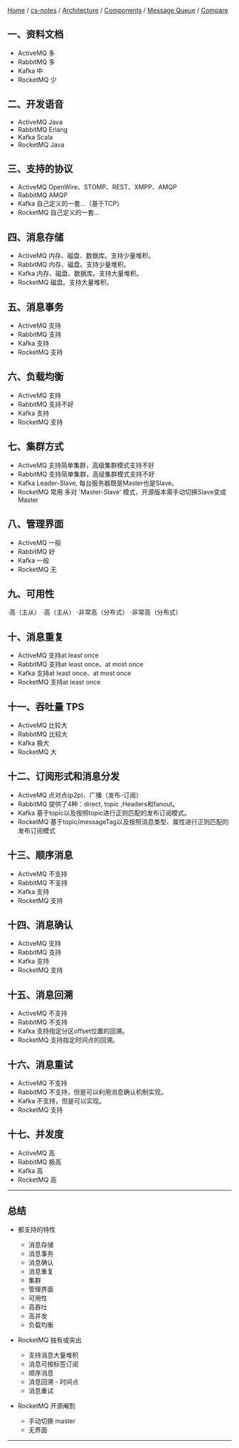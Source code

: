 [Home](https://mengxianbin.github.io) /
[cs-notes](https://mengxianbin.github.io/cs-notes/site) /
[Architecture](https://mengxianbin.github.io/cs-notes/site/Architecture) /
[Components](https://mengxianbin.github.io/cs-notes/site/Architecture/Components) /
[Message Queue](https://mengxianbin.github.io/cs-notes/site/Architecture/Components/Message%20Queue) /
[Compare](https://mengxianbin.github.io/cs-notes/site/Architecture/Components/Message%20Queue/Compare)

## 一、资料文档

* ActiveMQ  多
* RabbitMQ  多
* Kafka     中
* RocketMQ  少

## 二、开发语音

* ActiveMQ  Java
* RabbitMQ  Erlang
* Kafka     Scala
* RocketMQ  Java

## 三、支持的协议

* ActiveMQ  OpenWire、STOMP、REST、XMPP、AMQP
* RabbitMQ  AMQP
* Kafka     自己定义的一套...（基于TCP）   
* RocketMQ  自己定义的一套...

## 四、消息存储

* ActiveMQ  内存、磁盘、数据库。支持少量堆积。
* RabbitMQ  内存、磁盘。支持少量堆积。
* Kafka     内存、磁盘、数据库。支持大量堆积。
* RocketMQ  磁盘。支持大量堆积。

## 五、消息事务

* ActiveMQ  支持
* RabbitMQ  支持
* Kafka     支持
* RocketMQ  支持

## 六、负载均衡

* ActiveMQ  支持
* RabbitMQ  支持不好
* Kafka     支持
* RocketMQ  支持

## 七、集群方式

* ActiveMQ  支持简单集群，高级集群模式支持不好
* RabbitMQ  支持简单集群，高级集群模式支持不好
* Kafka     Leader-Slave, 每台服务器既是Master也是Slave。
* RocketMQ  常用 多对 'Master-Slave' 模式，开源版本需手动切换Slave变成Master

## 八、管理界面

* ActiveMQ  一般
* RabbitMQ  好
* Kafka     一般
* RocketMQ  无

## 九、可用性

·高（主从）
·高（主从）
·非常高（分布式）
·非常高（分布式）

## 十、消息重复

* ActiveMQ  支持at least once
* RabbitMQ  支持at least once、at most once
* Kafka     支持at least once、at most once
* RocketMQ  支持at least once

## 十一、吞吐量 TPS

* ActiveMQ  比较大
* RabbitMQ  比较大
* Kafka     极大
* RocketMQ  大

## 十二、订阅形式和消息分发

* ActiveMQ  点对点(p2p)、广播（发布-订阅）
* RabbitMQ  提供了4种：direct, topic ,Headers和fanout。
* Kafka     基于topic以及按照topic进行正则匹配的发布订阅模式。
* RocketMQ  基于topic/messageTag以及按照消息类型、属性进行正则匹配的发布订阅模式

## 十三、顺序消息

* ActiveMQ  不支持
* RabbitMQ  不支持
* Kafka     支持
* RocketMQ  支持

## 十四、消息确认

* ActiveMQ  支持
* RabbitMQ  支持
* Kafka     支持
* RocketMQ  支持

## 十五、消息回溯

* ActiveMQ  不支持
* RabbitMQ  不支持
* Kafka     支持指定分区offset位置的回溯。
* RocketMQ  支持指定时间点的回溯。

## 十六、消息重试

* ActiveMQ  不支持
* RabbitMQ  不支持，但是可以利用消息确认机制实现。
* Kafka     不支持，但是可以实现。
* RocketMQ  支持

## 十七、并发度

* ActiveMQ  高
* RabbitMQ  极高
* Kafka     高
* RocketMQ  高

---

## 总结

* 都支持的特性
    * 消息存储
    * 消息事务
    * 消息确认
    * 消息重复
    * 集群
    * 管理界面
    * 可用性
    * 高吞吐
    * 高并发
    * 负载均衡

* RocketMQ 独有或突出
    * 支持消息大量堆积
    * 消息可按标签订阅
    * 顺序消息
    * 消息回溯 - 时间点
    * 消息重试

* RocketMQ 开源阉割
    * 手动切换 master
    * 无界面

---
